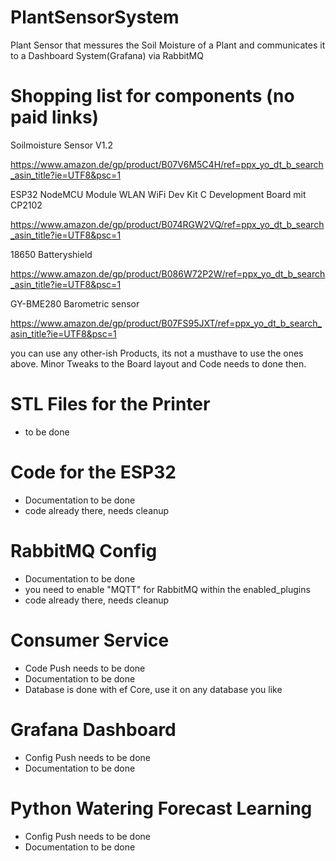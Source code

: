 # PlantSensorSystem
Plant Sensor that messures the Soil Moisture of a Plant and communicates it to a Dashboard System(Grafana) via RabbitMQ

# Shopping list for components (no paid links)


Soilmoisture Sensor V1.2

https://www.amazon.de/gp/product/B07V6M5C4H/ref=ppx_yo_dt_b_search_asin_title?ie=UTF8&psc=1


ESP32 NodeMCU Module WLAN WiFi Dev Kit C Development Board mit CP2102

https://www.amazon.de/gp/product/B074RGW2VQ/ref=ppx_yo_dt_b_search_asin_title?ie=UTF8&psc=1


18650 Batteryshield

https://www.amazon.de/gp/product/B086W72P2W/ref=ppx_yo_dt_b_search_asin_title?ie=UTF8&psc=1


GY-BME280 Barometric sensor

https://www.amazon.de/gp/product/B07FS95JXT/ref=ppx_yo_dt_b_search_asin_title?ie=UTF8&psc=1


you can use any other-ish Products, its not a musthave to use the ones above. Minor Tweaks to the Board layout and Code needs to done then.


# STL Files for the Printer
- to be done

# Code for the ESP32
- Documentation to be done 
- code already there, needs cleanup

# RabbitMQ Config
- Documentation to be done 
- you need to enable "MQTT" for RabbitMQ within the enabled_plugins
- code already there, needs cleanup

# Consumer Service
- Code Push needs to be done
- Documentation to be done
- Database is done with ef Core, use it on any database you like

# Grafana Dashboard
- Config Push needs to be done
- Documentation to be done

# Python Watering Forecast Learning
- Config Push needs to be done
- Documentation to be done

